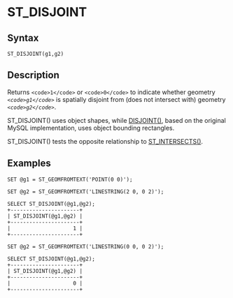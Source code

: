
# ST_DISJOINT

## Syntax


```
ST_DISJOINT(g1,g2)
```

## Description


Returns `<code>1</code>` or `<code>0</code>` to indicate whether geometry *`<code>g1</code>`* is spatially disjoint from
(does not intersect with) geometry *`<code>g2</code>`*.


ST_DISJOINT() uses object shapes, while [DISJOINT()](disjoint.md), based on the original MySQL implementation, uses object bounding rectangles.


ST_DISJOINT() tests the opposite relationship to [ST_INTERSECTS()](st-intersects.md).


## Examples


```
SET @g1 = ST_GEOMFROMTEXT('POINT(0 0)');

SET @g2 = ST_GEOMFROMTEXT('LINESTRING(2 0, 0 2)');

SELECT ST_DISJOINT(@g1,@g2);
+----------------------+
| ST_DISJOINT(@g1,@g2) |
+----------------------+
|                    1 |
+----------------------+

SET @g2 = ST_GEOMFROMTEXT('LINESTRING(0 0, 0 2)');

SELECT ST_DISJOINT(@g1,@g2);
+----------------------+
| ST_DISJOINT(@g1,@g2) |
+----------------------+
|                    0 |
+----------------------+
```
